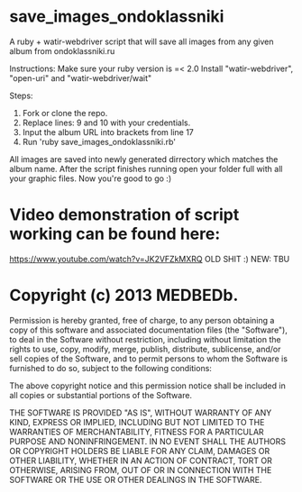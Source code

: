 save_images_ondoklassniki
=========================

A ruby + watir-webdriver script that will save all images from any given album from ondoklassniki.ru

Instructions: Make sure your ruby version is =< 2.0
Install "watir-webdriver", "open-uri" and  "watir-webdriver/wait"

Steps:
1. Fork or clone the repo.
2. Replace lines: 9 and 10 with your credentials.
3. Input the album URL into brackets from line 17
4. Run 'ruby save_images_ondoklassniki.rb'

All images are saved into newly generated dirrectory which matches the album name.
After the script finishes running open your folder full with all your graphic files. Now you're good to go :)




Video demonstration of script working can be found here:
=========================
https://www.youtube.com/watch?v=JK2VFZkMXRQ OLD SHIT :)
NEW: TBU


Copyright (c) 2013 MEDBEDb.
=========================
Permission is hereby granted, free of charge, to any person obtaining a copy
of this software and associated documentation files (the "Software"), to deal
in the Software without restriction, including without limitation the rights
to use, copy, modify, merge, publish, distribute, sublicense, and/or sell
copies of the Software, and to permit persons to whom the Software is
furnished to do so, subject to the following conditions:

The above copyright notice and this permission notice shall be included in
all copies or substantial portions of the Software.

THE SOFTWARE IS PROVIDED "AS IS", WITHOUT WARRANTY OF ANY KIND, EXPRESS OR
IMPLIED, INCLUDING BUT NOT LIMITED TO THE WARRANTIES OF MERCHANTABILITY,
FITNESS FOR A PARTICULAR PURPOSE AND NONINFRINGEMENT. IN NO EVENT SHALL THE
AUTHORS OR COPYRIGHT HOLDERS BE LIABLE FOR ANY CLAIM, DAMAGES OR OTHER
LIABILITY, WHETHER IN AN ACTION OF CONTRACT, TORT OR OTHERWISE, ARISING FROM,
OUT OF OR IN CONNECTION WITH THE SOFTWARE OR THE USE OR OTHER DEALINGS IN
THE SOFTWARE.
